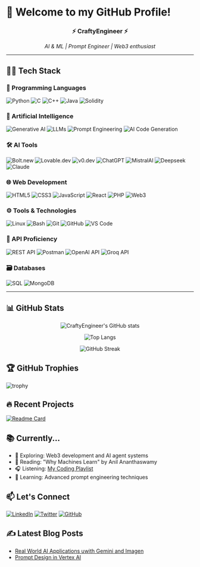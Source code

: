 # 🚀 Welcome to my GitHub Profile!

<h3 align="center">⚡ CraftyEngineer ⚡</h3>
<p align="center">
  <em>AI & ML | Prompt Engineer | Web3 enthusiast</em>
</p>

---

## 👨‍💻 Tech Stack

### 🐍 Programming Languages
![Python](https://img.shields.io/badge/Python-Intermediate-3776AB?style=for-the-badge&logo=python&logoColor=white)
![C](https://img.shields.io/badge/C-Familiar-A8B9CC?style=for-the-badge&logo=c&logoColor=white)
![C++](https://img.shields.io/badge/C++-Familiar-00599C?style=for-the-badge&logo=c%2B%2B&logoColor=white)
![Java](https://img.shields.io/badge/Java-Familiar-007396?style=for-the-badge&logo=java&logoColor=white)
![Solidity](https://img.shields.io/badge/Solidity-Beginner-363636?style=for-the-badge&logo=solidity&logoColor=white)

### 🤖 Artificial Intelligence
![Generative AI](https://img.shields.io/badge/Generative_AI-Beginner-FF6F00?style=for-the-badge&logo=openai&logoColor=white)
![LLMs](https://img.shields.io/badge/LLMs-Beginner-FF6F00?style=for-the-badge)
![Prompt Engineering](https://img.shields.io/badge/Prompt_Engineering-Beginner-FF6F00?style=for-the-badge)
![AI Code Generation](https://img.shields.io/badge/AI_Code_Generation-Beginner-FF6F00?style=for-the-badge)

### 🛠️ AI Tools
![Bolt.new](https://img.shields.io/badge/Bolt.new-Used-4285F4?style=for-the-badge)
![Lovable.dev](https://img.shields.io/badge/Lovable.dev-Used-FF4088?style=for-the-badge)
![v0.dev](https://img.shields.io/badge/v0.dev-Used-000000?style=for-the-badge)
![ChatGPT](https://img.shields.io/badge/ChatGPT-Used-412991?style=for-the-badge&logo=openai&logoColor=white)
![MistralAI](https://img.shields.io/badge/MistralAI-Used-FF6F00?style=for-the-badge)
![Deepseek](https://img.shields.io/badge/Deepseek-Used-000000?style=for-the-badge)
![Claude](https://img.shields.io/badge/Claude-Used-FF6F00?style=for-the-badge)

### 🌐 Web Development
![HTML5](https://img.shields.io/badge/HTML5-Intermediate-E34F26?style=for-the-badge&logo=html5&logoColor=white)
![CSS3](https://img.shields.io/badge/CSS3-Intermediate-1572B6?style=for-the-badge&logo=css3&logoColor=white)
![JavaScript](https://img.shields.io/badge/JavaScript-Intermediate-F7DF1E?style=for-the-badge&logo=javascript&logoColor=black)
![React](https://img.shields.io/badge/React-Intermediate-61DAFB?style=for-the-badge&logo=react&logoColor=black)
![PHP](https://img.shields.io/badge/PHP-Intermediate-777BB4?style=for-the-badge&logo=php&logoColor=white)
![Web3](https://img.shields.io/badge/Web3-Beginner-F16822?style=for-the-badge&logo=web3.js&logoColor=white)

### ⚙️ Tools & Technologies
![Linux](https://img.shields.io/badge/Linux-Used-FCC624?style=for-the-badge&logo=linux&logoColor=black)
![Bash](https://img.shields.io/badge/Bash_Scripting-Beginner-4EAA25?style=for-the-badge&logo=gnu-bash&logoColor=white)
![Git](https://img.shields.io/badge/Git-Used-F05032?style=for-the-badge&logo=git&logoColor=white)
![GitHub](https://img.shields.io/badge/GitHub-Used-181717?style=for-the-badge&logo=github&logoColor=white)
![VS Code](https://img.shields.io/badge/VS_Code-Used-007ACC?style=for-the-badge&logo=visual-studio-code&logoColor=white)

### 📡 API Proficiency
![REST API](https://img.shields.io/badge/REST_API-Used-FF6F00?style=for-the-badge)
![Postman](https://img.shields.io/badge/Postman-Used-FF6C37?style=for-the-badge&logo=postman&logoColor=white)
![OpenAI API](https://img.shields.io/badge/OpenAI_API-Used-412991?style=for-the-badge&logo=openai&logoColor=white)
![Groq API](https://img.shields.io/badge/Groq_API-Used-00A67C?style=for-the-badge)

### 🗃️ Databases
![SQL](https://img.shields.io/badge/SQL-Intermediate-4479A1?style=for-the-badge&logo=postgresql&logoColor=white)
![MongoDB](https://img.shields.io/badge/MongoDB-Beginner-47A248?style=for-the-badge&logo=mongodb&logoColor=white)

---

## 📊 GitHub Stats

<div align="center">
  
  ![CraftyEngineer's GitHub stats](https://github-readme-stats.vercel.app/api?username=CraftyEngineer&show_icons=true&theme=dark&hide_border=true)
  
  ![Top Langs](https://github-readme-stats.vercel.app/api/top-langs/?username=CraftyEngineer&layout=compact&theme=dark&hide_border=true)
  
  ![GitHub Streak](https://streak-stats.demolab.com/?user=CraftyEngineer&theme=dark&hide_border=true)
</div>

## 🏆 GitHub Trophies

![trophy](https://github-profile-trophy.vercel.app/?username=CraftyEngineer&theme=onedark&margin-w=15)

## 🔥 Recent Projects

[![Readme Card](https://github-readme-stats.vercel.app/api/pin/?username=CraftyEngineer&repo=Snippy&theme=dark)](https://github.com/CraftyEngineer/Snippy)

## 📚 Currently...

- 🔭 Exploring: Web3 development and AI agent systems
- 📖 Reading: "Why Machines Learn" by Anil Ananthaswamy
- 🎧 Listening: [My Coding Playlist](https://open.spotify.com/playlist/2BCoIb58uUcpEKVM0IfXFN?si=191956afd2df4d3b)
- 🌱 Learning: Advanced prompt engineering techniques

## 📫 Let's Connect

[![LinkedIn](https://img.shields.io/badge/LinkedIn-Connect-0077B5?style=for-the-badge&logo=linkedin&logoColor=white)](https://linkedin.com/in/ishaangoel-craftyengineer)
[![Twitter](https://img.shields.io/badge/Twitter-Follow-1DA1F2?style=for-the-badge&logo=twitter&logoColor=white)](https://twitter.com/CookedDev)
[![GitHub](https://img.shields.io/badge/GitHub-Follow-181717?style=for-the-badge&logo=github&logoColor=white)](https://github.com/CraftyEngineer)

## ✍️ Latest Blog Posts

- [Real World AI Applications uwith Gemini and Imagen](https://medium.com/@ishaangoel2005/building-real-world-ai-applications-with-gemini-and-imagen-my-learning-experience-6bf13294b549)
- [Prompt Design in Vertex AI](https://medium.com/@ishaangoel2005/crafting-effective-prompts-my-experience-with-prompt-design-in-vertex-ai-51b66ad0e923)

